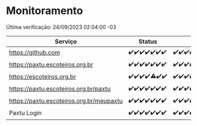 # Monitoramento

Última verificação: 24/09/2023 02:04:00 -03

|Serviço|Status|Últimas 24h|
|---|---|---|
|https://github.com|<span title="2023-09-17: OK=24">✔️</span><span title="2023-09-18: OK=24">✔️</span><span title="2023-09-19: OK=24">✔️</span><span title="2023-09-20: OK=24">✔️</span><span title="2023-09-21: OK=24">✔️</span><span title="2023-09-22: OK=24">✔️</span><span title="2023-09-23: OK=6">✔️</span>|<span title="23/09/2023 03:07:00 -03 : 200">✔️</span><span title="23/09/2023 04:03:00 -03 : 200">✔️</span><span title="23/09/2023 05:06:00 -03 : 200">✔️</span><span title="23/09/2023 06:03:00 -03 : 200">✔️</span><span title="23/09/2023 07:03:00 -03 : 200">✔️</span><span title="23/09/2023 08:02:00 -03 : 200">✔️</span><span title="23/09/2023 09:09:00 -03 : 200">✔️</span><span title="23/09/2023 10:04:00 -03 : 200">✔️</span><span title="23/09/2023 11:03:00 -03 : 200">✔️</span><span title="23/09/2023 12:03:00 -03 : 200">✔️</span><span title="23/09/2023 13:06:00 -03 : 200">✔️</span><span title="23/09/2023 14:03:00 -03 : 200">✔️</span><span title="23/09/2023 15:06:00 -03 : 200">✔️</span><span title="23/09/2023 16:02:00 -03 : 200">✔️</span><span title="23/09/2023 17:04:00 -03 : 200">✔️</span><span title="23/09/2023 18:02:00 -03 : 200">✔️</span><span title="23/09/2023 19:03:00 -03 : 200">✔️</span><span title="23/09/2023 20:03:00 -03 : 200">✔️</span><span title="23/09/2023 21:30:00 -03 : 200">✔️</span><span title="23/09/2023 22:43:00 -03 : 200">✔️</span><span title="23/09/2023 23:15:00 -03 : 200">✔️</span><span title="24/09/2023 00:05:00 -03 : 200">✔️</span><span title="24/09/2023 01:06:00 -03 : 200">✔️</span><span title="24/09/2023 02:03:00 -03 : 200">✔️</span>|
|https://paxtu.escoteiros.org.br|<span title="2023-09-17: OK=24">✔️</span><span title="2023-09-18: OK=24">✔️</span><span title="2023-09-19: OK=24">✔️</span><span title="2023-09-20: OK=24">✔️</span><span title="2023-09-21: OK=24">✔️</span><span title="2023-09-22: OK=24">✔️</span><span title="2023-09-23: OK=6">✔️</span>|<span title="23/09/2023 03:07:00 -03 : 200">✔️</span><span title="23/09/2023 04:03:00 -03 : 200">✔️</span><span title="23/09/2023 05:06:00 -03 : 200">✔️</span><span title="23/09/2023 06:03:00 -03 : 200">✔️</span><span title="23/09/2023 07:03:00 -03 : 200">✔️</span><span title="23/09/2023 08:02:00 -03 : 200">✔️</span><span title="23/09/2023 09:09:00 -03 : 200">✔️</span><span title="23/09/2023 10:04:00 -03 : 200">✔️</span><span title="23/09/2023 11:03:00 -03 : 200">✔️</span><span title="23/09/2023 12:03:00 -03 : 200">✔️</span><span title="23/09/2023 13:06:00 -03 : 200">✔️</span><span title="23/09/2023 14:03:00 -03 : 200">✔️</span><span title="23/09/2023 15:06:00 -03 : 200">✔️</span><span title="23/09/2023 16:02:00 -03 : 200">✔️</span><span title="23/09/2023 17:04:00 -03 : 200">✔️</span><span title="23/09/2023 18:02:00 -03 : 200">✔️</span><span title="23/09/2023 19:03:00 -03 : 200">✔️</span><span title="23/09/2023 20:03:00 -03 : 200">✔️</span><span title="23/09/2023 21:30:00 -03 : 200">✔️</span><span title="23/09/2023 22:43:00 -03 : 200">✔️</span><span title="23/09/2023 23:15:00 -03 : 200">✔️</span><span title="24/09/2023 00:05:00 -03 : 200">✔️</span><span title="24/09/2023 01:06:00 -03 : 200">✔️</span><span title="24/09/2023 02:03:00 -03 : 200">✔️</span>|
|https://escoteiros.org.br|<span title="2023-09-17: OK=24">✔️</span><span title="2023-09-18: OK=24">✔️</span><span title="2023-09-19: OK=24">✔️</span><span title="2023-09-20: OK=24">✔️</span><span title="2023-09-21: OK=23, Falhas=1">⚠️</span><span title="2023-09-22: OK=24">✔️</span><span title="2023-09-23: OK=6">✔️</span>|<span title="23/09/2023 03:07:00 -03 : 200">✔️</span><span title="23/09/2023 04:03:00 -03 : 200">✔️</span><span title="23/09/2023 05:06:00 -03 : 200">✔️</span><span title="23/09/2023 06:03:00 -03 : 200">✔️</span><span title="23/09/2023 07:03:00 -03 : 200">✔️</span><span title="23/09/2023 08:02:00 -03 : 200">✔️</span><span title="23/09/2023 09:09:00 -03 : 200">✔️</span><span title="23/09/2023 10:04:00 -03 : 200">✔️</span><span title="23/09/2023 11:03:00 -03 : 200">✔️</span><span title="23/09/2023 12:03:00 -03 : 200">✔️</span><span title="23/09/2023 13:06:00 -03 : 200">✔️</span><span title="23/09/2023 14:03:00 -03 : 200">✔️</span><span title="23/09/2023 15:06:00 -03 : 200">✔️</span><span title="23/09/2023 16:02:00 -03 : 200">✔️</span><span title="23/09/2023 17:04:00 -03 : 200">✔️</span><span title="23/09/2023 18:02:00 -03 : 200">✔️</span><span title="23/09/2023 19:03:00 -03 : 200">✔️</span><span title="23/09/2023 20:03:00 -03 : 200">✔️</span><span title="23/09/2023 21:30:00 -03 : 200">✔️</span><span title="23/09/2023 22:43:00 -03 : 200">✔️</span><span title="23/09/2023 23:15:00 -03 : 200">✔️</span><span title="24/09/2023 00:05:00 -03 : 200">✔️</span><span title="24/09/2023 01:06:00 -03 : 200">✔️</span><span title="24/09/2023 02:03:00 -03 : 200">✔️</span>|
|https://paxtu.escoteiros.org.br/paxtu|<span title="2023-09-17: OK=24">✔️</span><span title="2023-09-18: OK=24">✔️</span><span title="2023-09-19: OK=24">✔️</span><span title="2023-09-20: OK=24">✔️</span><span title="2023-09-21: OK=24">✔️</span><span title="2023-09-22: OK=24">✔️</span><span title="2023-09-23: OK=6">✔️</span>|<span title="23/09/2023 03:07:00 -03 : 200">✔️</span><span title="23/09/2023 04:03:00 -03 : 200">✔️</span><span title="23/09/2023 05:06:00 -03 : 200">✔️</span><span title="23/09/2023 06:03:00 -03 : 200">✔️</span><span title="23/09/2023 07:03:00 -03 : 200">✔️</span><span title="23/09/2023 08:02:00 -03 : 200">✔️</span><span title="23/09/2023 09:09:00 -03 : 200">✔️</span><span title="23/09/2023 10:04:00 -03 : 200">✔️</span><span title="23/09/2023 11:03:00 -03 : 200">✔️</span><span title="23/09/2023 12:03:00 -03 : 200">✔️</span><span title="23/09/2023 13:06:00 -03 : 200">✔️</span><span title="23/09/2023 14:03:00 -03 : 200">✔️</span><span title="23/09/2023 15:06:00 -03 : 200">✔️</span><span title="23/09/2023 16:02:00 -03 : 200">✔️</span><span title="23/09/2023 17:04:00 -03 : 200">✔️</span><span title="23/09/2023 18:02:00 -03 : 200">✔️</span><span title="23/09/2023 19:03:00 -03 : 200">✔️</span><span title="23/09/2023 20:03:00 -03 : 200">✔️</span><span title="23/09/2023 21:30:00 -03 : 200">✔️</span><span title="23/09/2023 22:43:00 -03 : 200">✔️</span><span title="23/09/2023 23:15:00 -03 : 200">✔️</span><span title="24/09/2023 00:05:00 -03 : 200">✔️</span><span title="24/09/2023 01:06:00 -03 : 200">✔️</span><span title="24/09/2023 02:03:00 -03 : 200">✔️</span>|
|https://paxtu.escoteiros.org.br/meupaxtu|<span title="2023-09-17: OK=24">✔️</span><span title="2023-09-18: OK=24">✔️</span><span title="2023-09-19: OK=24">✔️</span><span title="2023-09-20: OK=24">✔️</span><span title="2023-09-21: OK=24">✔️</span><span title="2023-09-22: OK=24">✔️</span><span title="2023-09-23: OK=6">✔️</span>|<span title="23/09/2023 03:07:00 -03 : 200">✔️</span><span title="23/09/2023 04:03:00 -03 : 200">✔️</span><span title="23/09/2023 05:06:00 -03 : 200">✔️</span><span title="23/09/2023 06:03:00 -03 : 200">✔️</span><span title="23/09/2023 07:03:00 -03 : 200">✔️</span><span title="23/09/2023 08:02:00 -03 : 200">✔️</span><span title="23/09/2023 09:09:00 -03 : 200">✔️</span><span title="23/09/2023 10:04:00 -03 : 200">✔️</span><span title="23/09/2023 11:03:00 -03 : 200">✔️</span><span title="23/09/2023 12:03:00 -03 : 200">✔️</span><span title="23/09/2023 13:06:00 -03 : 200">✔️</span><span title="23/09/2023 14:03:00 -03 : 200">✔️</span><span title="23/09/2023 15:06:00 -03 : 200">✔️</span><span title="23/09/2023 16:02:00 -03 : 200">✔️</span><span title="23/09/2023 17:04:00 -03 : 200">✔️</span><span title="23/09/2023 18:02:00 -03 : 200">✔️</span><span title="23/09/2023 19:03:00 -03 : 200">✔️</span><span title="23/09/2023 20:03:00 -03 : 200">✔️</span><span title="23/09/2023 21:30:00 -03 : 200">✔️</span><span title="23/09/2023 22:43:00 -03 : 200">✔️</span><span title="23/09/2023 23:15:00 -03 : 200">✔️</span><span title="24/09/2023 00:05:00 -03 : 200">✔️</span><span title="24/09/2023 01:06:00 -03 : 200">✔️</span><span title="24/09/2023 02:04:00 -03 : 200">✔️</span>|
|Paxtu Login|<span title="2023-09-17: OK=24">✔️</span><span title="2023-09-18: OK=24">✔️</span><span title="2023-09-19: OK=24">✔️</span><span title="2023-09-20: OK=24">✔️</span><span title="2023-09-21: OK=24">✔️</span><span title="2023-09-22: OK=24">✔️</span><span title="2023-09-23: OK=6">✔️</span>|<span title="23/09/2023 03:07:00 -03 : 200">✔️</span><span title="23/09/2023 04:03:00 -03 : 200">✔️</span><span title="23/09/2023 05:06:00 -03 : 200">✔️</span><span title="23/09/2023 06:03:00 -03 : 200">✔️</span><span title="23/09/2023 07:03:00 -03 : 200">✔️</span><span title="23/09/2023 08:02:00 -03 : 200">✔️</span><span title="23/09/2023 09:09:00 -03 : 200">✔️</span><span title="23/09/2023 10:04:00 -03 : 200">✔️</span><span title="23/09/2023 11:03:00 -03 : 200">✔️</span><span title="23/09/2023 12:03:00 -03 : 200">✔️</span><span title="23/09/2023 13:06:00 -03 : 200">✔️</span><span title="23/09/2023 14:03:00 -03 : 200">✔️</span><span title="23/09/2023 15:06:00 -03 : 200">✔️</span><span title="23/09/2023 16:02:00 -03 : 200">✔️</span><span title="23/09/2023 17:04:00 -03 : 200">✔️</span><span title="23/09/2023 18:02:00 -03 : 200">✔️</span><span title="23/09/2023 19:03:00 -03 : 200">✔️</span><span title="23/09/2023 20:03:00 -03 : 200">✔️</span><span title="23/09/2023 21:30:00 -03 : 200">✔️</span><span title="23/09/2023 22:43:00 -03 : 200">✔️</span><span title="23/09/2023 23:15:00 -03 : 200">✔️</span><span title="24/09/2023 00:05:00 -03 : 200">✔️</span><span title="24/09/2023 01:06:00 -03 : 200">✔️</span><span title="24/09/2023 02:04:00 -03 : 200">✔️</span>|
